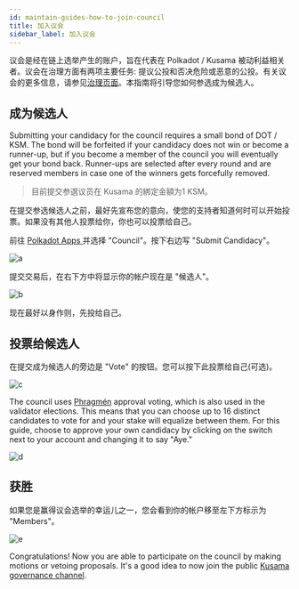 ```yaml
---
id: maintain-guides-how-to-join-council
title: 加入议会
sidebar_label: 加入议会
---
```


议会是经在链上选举产生的账户，旨在代表在 Polkadot / Kusama 被动利益相关者。议会在治理方面有两项主要任务: 提议公投和否决危险或恶意的公投。有关议会的更多信息，请参见[治理页面](learn-governance#council)。本指南将引导您如何参选成为候选人。

## 成为候选人

Submitting your candidacy for the council requires a small bond of DOT / KSM. The bond will be forfeited if your candidacy does not win or become a runner-up, but if you become a member of the council you will eventually get your bond back. Runner-ups are selected after every round and are reserved members in case one of the winners gets forcefully removed.

> 目前提交参選议员在 Kusama 的綁定金額为1 KSM。

在提交参选候选人之前，最好先宣布您的意向，使您的支持者知道何时可以开始投票。如果没有其他人投票给你，你也可以投票给自己。

前往 [ Polkadot Apps ](https://polkadot.js.org/apps) 并选择 "Council"。按下右边写 "Submit Candidacy"。

![a](assets/council/submit_candidacy.png)

提交交易后，在右下方中将显示你的帐户现在是 "候选人"。

![b](assets/council/candidate.png)

现在最好以身作则，先投给自己。

## 投票给候选人

在提交成为候选人的旁边是 "Vote" 的按钮。您可以按下此投票给自己(可选)。

![c](assets/council/vote.png)

The council uses [Phragmén](learn-phragmen) approval voting, which is also used in the validator elections. This means that you can choose up to 16 distinct candidates to vote for and your stake will equalize between them. For this guide, choose to approve your own candidacy by clicking on the switch next to your account and changing it to say "Aye."

![d](assets/council/vote_for_yourself.png)

## 获胜

如果您是赢得议会选举的幸运儿之一，您会看到你的帐户移至左下方标示为 "Members"。

![e](assets/council/member.png)

Congratulations! Now you are able to participate on the council by making motions or vetoing proposals. It's a good idea to now join the public [Kusama governance channel](https://matrix.to/#/!QXMnIJzxlnVrvRzhUA:matrix.parity.io?via=matrix.parity.io&via=matrix.org&via=web3.foundation).
